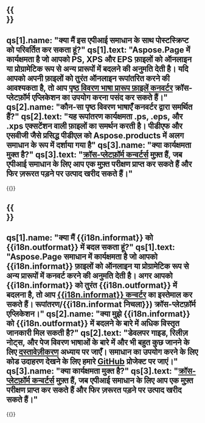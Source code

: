 ﻿---
meta: true
translation: true
deploy: false
---

{{<section faq>}}
---
qs[1].name: "क्या मैं इस एपीआई समाधान के साथ पोस्टस्क्रिप्ट को परिवर्तित कर सकता हूं?"
qs[1].text: "Aspose.Page में कार्यक्षमता है जो आपको PS, XPS और EPS फ़ाइलों को ऑनलाइन या प्रोग्रामेटिक रूप से अन्य प्रारूपों में बदलने की अनुमति देती है। यदि आपको अपनी फ़ाइलों को तुरंत ऑनलाइन रूपांतरित करने की आवश्यकता है, तो आप [पृष्ठ विवरण भाषा प्रारूप फ़ाइलें कनवर्टर](https://products.aspose.app/page/conversion/) क्रॉस-प्लेटफ़ॉर्म एप्लिकेशन का उपयोग करना पसंद कर सकते हैं।"
qs[2].name: "कौन-सा पृष्ठ विवरण भाषाएँ कनवर्टर द्वारा समर्थित हैं?"
qs[2].text: "यह रूपांतरण कार्यक्षमता .ps, .eps, और .xps एक्सटेंशन वाली फ़ाइलों का समर्थन करती है। पीडीएफ और एसवीजी जैसे प्रसिद्ध पीडीएल को Aspose.products में अलग समाधान के रूप में दर्शाया गया है"
qs[3].name: "क्या कार्यक्षमता मुक्त है?"
qs[3].text: "[क्रॉस-प्लेटफ़ॉर्म कन्वर्टर्स](https://products.aspose.app/page/conversion) मुफ़्त हैं, जब एपीआई समाधान के लिए आप एक मुफ़्त परीक्षण प्राप्त कर सकते हैं और फिर ज़रूरत पड़ने पर उत्पाद खरीद सकते हैं।"
---

{{<import path="/meta/schemas.md" section="faq">}} 

{{<section faqchild>}}
---
qs[1].name: "क्या मैं {{i18n.informat}} को {{i18n.outformat}} में बदल सकता हूं?"
qs[1].text: "Aspose.Page समाधान में कार्यक्षमता है जो आपको {{i18n.informat}} फ़ाइलों को ऑनलाइन या प्रोग्रामेटिक रूप से अन्य प्रारूपों में कनवर्ट करने की अनुमति देती है। अगर आपको {{i18n.informat}} को तुरंत {{i18n.outformat}} में बदलना है, तो आप [{{i18n.informat}} कन्वर्टर](https://products.aspose.app/page/) का इस्तेमाल कर सकते हैं। रूपांतरण/{{i18n.informat निचला}}) क्रॉस-प्लेटफ़ॉर्म एप्लिकेशन।"
qs[2].name: "क्या मुझे {{i18n.informat}} को {{i18n.outformat}} में बदलने के बारे में अधिक विस्तृत जानकारी मिल सकती है?"
qs[2].text: "डेवलपर गाइड, रिलीज़ नोट्स, और पेज विवरण भाषाओं के बारे में और भी बहुत कुछ जानने के लिए [दस्तावेज़ीकरण](https://docs.aspose.com/page/) अध्याय पर जाएँ। समाधान का उपयोग करने के लिए कोड उदाहरण देखने के लिए हमारे [GitHub](https://github.com/aspose-page) प्रोजेक्ट पर जाएं।"
qs[3].name: "क्या कार्यक्षमता मुक्त है?"
qs[3].text: "[क्रॉस-प्लेटफ़ॉर्म कन्वर्टर्स](https://products.aspose.app/page/conversion) मुफ़्त हैं, जब एपीआई समाधान के लिए आप एक मुफ़्त परीक्षण प्राप्त कर सकते हैं और फिर ज़रूरत पड़ने पर उत्पाद खरीद सकते हैं।"
---

{{<import path="/meta/schemas.md" section="faq">}} 